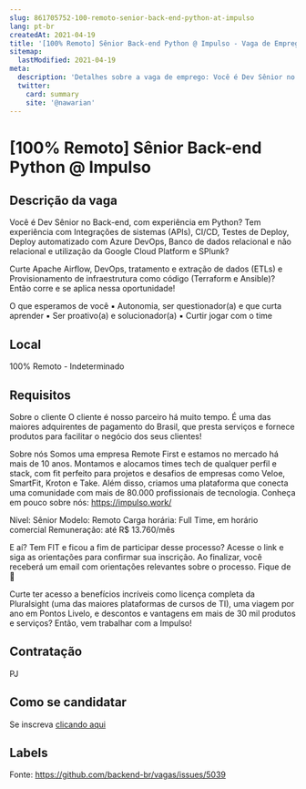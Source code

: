 ```yaml
---
slug: 861705752-100-remoto-senior-back-end-python-at-impulso
lang: pt-br
createdAt: 2021-04-19
title: '[100% Remoto] Sênior Back-end Python @ Impulso - Vaga de Emprego'
sitemap:
  lastModified: 2021-04-19
meta:
  description: 'Detalhes sobre a vaga de emprego: Você é Dev Sênior no Back-end, com experiência em Python? Tem experiência com Integrações de sistemas (APIs), CI/CD, Testes de Deploy, Deploy automatizado com Azure DevOps, Banco de dados relacional e não relacional e utilização da Google Cloud Platform e SPlunk? Curte Apache Airflow, DevOps, tratamento e extração de dados (ETLs) e Provisionamento de infraestrutura como código (Terraform e Ansible)? Então corre e se aplica nessa oportunidade! O que esperamos de você ▪️ Autonomia, ser questionador(a) e que curta aprender ▪️ Ser proativo(a) e solucionador(a) ▪️ Curtir jogar com o time'
  twitter:
    card: summary
    site: '@nawarian'
---
```


# [100% Remoto] Sênior Back-end Python @ Impulso

## Descrição da vaga

Você é Dev Sênior no Back-end, com experiência em Python? Tem experiência com Integrações de sistemas (APIs), CI/CD, Testes de Deploy, Deploy automatizado com Azure DevOps, Banco de dados relacional e não relacional e utilização da Google Cloud Platform e SPlunk?

Curte Apache Airflow, DevOps, tratamento e extração de dados (ETLs) e Provisionamento de infraestrutura como código (Terraform e Ansible)? Então corre e se aplica nessa oportunidade!

O que esperamos de você
▪️ Autonomia, ser questionador(a) e que curta aprender
▪️ Ser proativo(a) e solucionador(a)
▪️ Curtir jogar com o time

## Local

100% Remoto - Indeterminado

## Requisitos

Sobre o cliente
O cliente é nosso parceiro há muito tempo. É uma das maiores adquirentes de pagamento do Brasil, que presta serviços e fornece produtos para facilitar o negócio dos seus clientes!

Sobre nós
Somos uma empresa Remote First e estamos no mercado há mais de 10 anos. Montamos e alocamos times tech de qualquer perfil e stack, com fit perfeito para projetos e desafios de empresas como Veloe, SmartFit, Kroton e Take. Além disso, criamos uma plataforma que conecta uma comunidade com mais de 80.000 profissionais de tecnologia.
Conheça em pouco sobre nós: https://impulso.work/

Nível: Sênior
Modelo: Remoto
Carga horária: Full Time, em horário comercial
Remuneração: até R$ 13.760/mês

E aí? Tem FIT e ficou a fim de participar desse processo? Acesse o link e siga as orientações para confirmar sua inscrição. Ao finalizar, você receberá um email com orientações relevantes sobre o processo. Fique de 👀

Curte ter acesso a benefícios incríveis como licença completa da Pluralsight (uma das maiores plataformas de cursos de TI), uma viagem por ano em Pontos Livelo, e descontos e vantagens em mais de 30 mil produtos e serviços? Então, vem trabalhar com a Impulso!

## Contratação

PJ

## Como se candidatar

Se inscreva [clicando aqui](https://www.pyjobs.com.br/job/2469)

## Labels



Fonte: https://github.com/backend-br/vagas/issues/5039